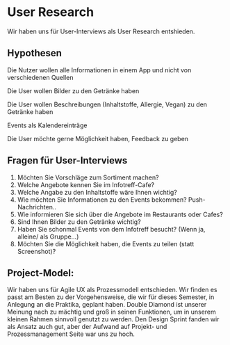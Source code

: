 # User Research
Wir haben uns für User-Interviews als User Research entshieden.

## Hypothesen
Die Nutzer wollen alle Informationen in einem App und nicht von verschiedenen Quellen

Die User wollen Bilder zu den Getränke haben

Die User wollen Beschreibungen (Inhaltstoffe, Allergie, Vegan) zu den Getränke haben

Events als Kalendereinträge

Die User möchte gerne Möglichkeit haben, Feedback zu geben 

## Fragen für User-Interviews
1. Möchten Sie Vorschläge zum Sortiment machen?
2. Welche Angebote kennen Sie im Infotreff-Cafe?
3. Welche Angabe zu den Inhaltstoffe wäre Ihnen wichtig?
4. Wie möchten Sie Informationen zu den Events bekommen? Push-Nachrichten..
5. Wie informieren Sie sich über die Angebote im Restaurants oder Cafes?
6. Sind Ihnen Bilder zu den Getränke wichtig?
7. Haben Sie schonmal Events von dem Infotreff besucht? (Wenn ja, alleine/ als Gruppe...) 
8. Möchten Sie die Möglichkeit haben, die Events zu teilen (statt Screenshot)? 

## Project-Model: 

Wir haben uns für Agile UX als Prozessmodell entschieden. Wir finden es passt am Besten zu der Vorgehensweise, die wir für dieses Semester, in Anlegung an die Praktika, geplant haben. Double Diamond ist unserer Meinung nach zu mächtig und groß in seinen Funktionen, um in unserem kleinen Rahmen sinnvoll genutzt zu werden. Den Design Sprint fanden wir als Ansatz auch gut, aber der Aufwand auf Projekt- und Prozessmanagement Seite war uns zu hoch.
